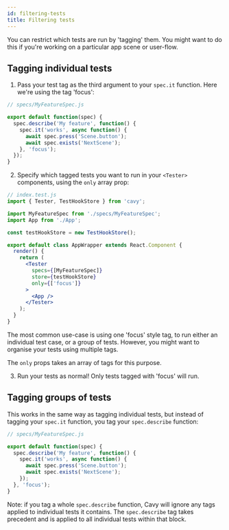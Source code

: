 ```yaml
---
id: filtering-tests
title: Filtering tests
---
```


You can restrict which tests are run by 'tagging' them. You might want to do
this if you're working on a particular app scene or user-flow.

## Tagging individual tests

1. Pass your test tag as the third argument to your `spec.it` function. Here we're
  using the tag 'focus':

```js
// specs/MyFeatureSpec.js

export default function(spec) {
  spec.describe('My feature', function() {
    spec.it('works', async function() {
      await spec.press('Scene.button');
      await spec.exists('NextScene');
    }, 'focus');
  });
}
```

2. Specify which tagged tests you want to run in your `<Tester>` components, using
  the `only` array prop:


```jsx
// index.test.js
import { Tester, TestHookStore } from 'cavy';

import MyFeatureSpec from './specs/MyFeatureSpec';
import App from './App';

const testHookStore = new TestHookStore();

export default class AppWrapper extends React.Component {
  render() {
    return (
      <Tester
        specs={[MyFeatureSpec]}
        store={testHookStore}
        only={['focus']}
      >
        <App />
      </Tester>
    );
  }
}
```

The most common use-case is using one 'focus' style tag, to run either an
individual test case, or a group of tests. However, you might want to organise
your tests using multiple tags.

The `only` props takes an array of tags for this purpose.

3. Run your tests as normal! Only tests tagged with 'focus' will run.

## Tagging groups of tests

This works in the same way as tagging individual tests, but instead of tagging
your `spec.it` function, you tag your `spec.describe` function:

```js
// specs/MyFeatureSpec.js

export default function(spec) {
  spec.describe('My feature', function() {
    spec.it('works', async function() {
      await spec.press('Scene.button');
      await spec.exists('NextScene');
    });
  }, 'focus');
}
```

Note: if you tag a whole `spec.describe` function, Cavy will ignore any tags
applied to individual tests it contains. The `spec.describe` tag takes
precedent and is applied to all individual tests within that block.